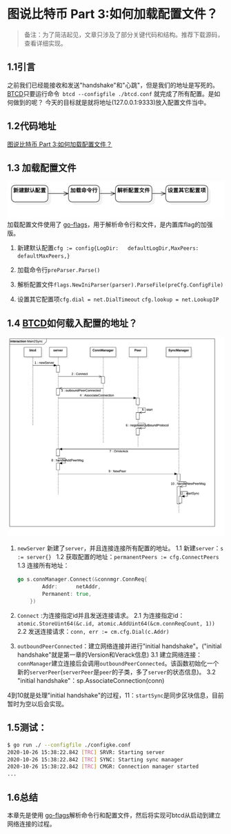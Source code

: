 图说比特币 Part 3:如何加载配置文件？
======
> 备注：为了简洁起见，文章只涉及了部分关键代码和结构。推荐下载源码，查看详细实现。

## 1.1引言
之前我们已经能接收和发送"handshake"和"心跳"，但是我们的地址是写死的。
[BTCD](https://github.com/btcsuite/btcd)只要运行命令` btcd --configfile ./btcd.conf` 就完成了所有配置。是如何做到的呢？
今天的目标就是就将地址(127.0.0.1:9333)放入配置文件当中。


## 1.2代码地址
[图说比特币 Part 3:如何加载配置文件？](https://github.com/ke-chain/btck/tree/part_3)

## 1.3 加载配置文件

![](./images/Activityloadconfig.png)
加载配置文件使用了 [go-flags](github.com/jessevdk/go-flags)，用于解析命令行和文件，是内置库flag的加强版。

1. 新建默认配置`cfg := config{LogDir:   defaultLogDir,MaxPeers: defaultMaxPeers,}`

2. 加载命令行`preParser.Parse()`
3. 解析配置文件`flags.NewIniParser(parser).ParseFile(preCfg.ConfigFile)`
4. 设置其它配置项`cfg.dial = net.DialTimeout`   `cfg.lookup = net.LookupIP`

## 1.4 [BTCD](https://github.com/btcsuite/btcd)如何载入配置的地址？

![](./images/Main2Sync.png)

1. `newServer` 新建了`server`，并且连接连接所有配置的地址。
   1.1 新建`server`：`s := server{} `
   1.2 获取配置的地址：`permanentPeers := cfg.ConnectPeers`
   1.3 连接所有地址：
    ```go
    go s.connManager.Connect(&connmgr.ConnReq{
			Addr:      netAddr,
			Permanent: true,
        })
    ```
2. `Connect` :为连接指定id并且发送连接请求。
   2.1 为连接指定id：`atomic.StoreUint64(&c.id, atomic.AddUint64(&cm.connReqCount, 1))` 
   2.2 发送连接请求：`conn, err := cm.cfg.Dial(c.Addr)`

3. `outboundPeerConnected`：建立网络连接并进行"initial handshake"。("initial handshake"就是第一章的Version和Verack信息)
   3.1 建立网络连接：`connManager`建立连接后会调用`outboundPeerConnected`。该函数初始化一个新的`serverPeer`(`serverPeer`是`peer`的子类，多了`server`的状态信息)。
   3.2 "initial handshake"：sp.AssociateConnection(conn)

4到10就是处理"initial handshake"的过程，11：`startSync`是同步区块信息，目前暂时为空以后会实现。


## 1.5测试：

```bash
$ go run ./ --configfile ./configke.conf
2020-10-26 15:38:22.842 [TRC] SRVR: Starting server
2020-10-26 15:38:22.842 [TRC] SYNC: Starting sync manager
2020-10-26 15:38:22.842 [TRC] CMGR: Connection manager started
...
```

## 1.6总结

本章先是使用 [go-flags](github.com/jessevdk/go-flags)解析命令行和配置文件，然后将实现可btcd从启动到建立网络连接的过程。
